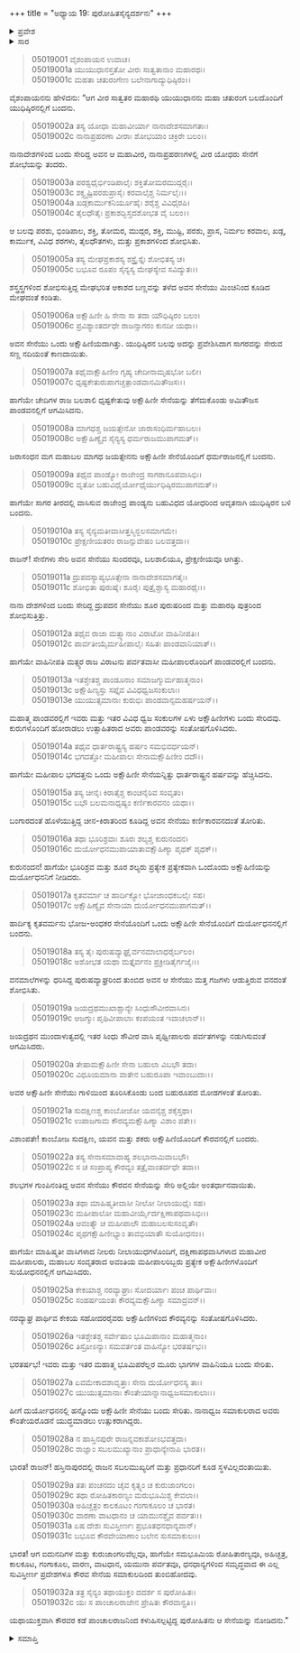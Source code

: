 +++
title = "ಅಧ್ಯಾಯ 19: ಪುರೋಹಿತಸೈನ್ಯದರ್ಶನಃ"
+++

<details><summary>ಪ್ರವೇಶ</summary>


।।   ಓಂ ಓಂ ನಮೋ ನಾರಾಯಣಾಯ।।   ಶ್ರೀ ವೇದವ್ಯಾಸಾಯ ನಮಃ ।।

ಶ್ರೀ ಕೃಷ್ಣದ್ವೈಪಾಯನ ವೇದವ್ಯಾಸ ವಿರಚಿತ  

**ಶ್ರೀ ಮಹಾಭಾರತ**

**ಉದ್ಯೋಗ ಪರ್ವ**

**ಉದ್ಯೋಗ ಪರ್ವ**

**ಅಧ್ಯಾಯ 19**

</details>


<details><summary>ಸಾರ</summary>

ಸಾತ್ಯಕಿ, ಚೇದಿಯ ಧೃಷ್ಟಕೇತು, ಮಾಗಧ ಜಯತ್ಸೇನ ಇವರ ಒಂದೊಂದು ಅಕ್ಷೋಹಿಣೀ ಸೇನೆಗಳು, ಪಾಂಡ್ಯರು, ಪಾಂಚಾಲರು, ಮತ್ತು ಮತ್ಸ್ಯರು ಒಟ್ಟು ಏಳು ಅಕ್ಷೋಹಿಣೀ ಸೇನೆಗಳು ಪಾಂಡವರನ್ನು ಸೇರಿದುದು (1-13). ಭಗದತ್ತ, ಭೂರಿಶ್ರವ, ಶಲ್ಯ, ಕೃತವರ್ಮ, ಜಯದ್ರಥ, ಕಾಂಬೋಜದ ಸುದಕ್ಷಿಣ, ಅವಂತಿಯ ಇಬ್ಬರು ಮಹೀಪಾಲರು, ಕೇಕಯ ಸಹೋದರರು ಒಂದೊಂದು ಅಕ್ಷೋಹಿಣಿಗಳನ್ನೂ ತಂದು, ಒಟ್ಟಾರೆ ಹನ್ನೊಂದು ಅಕ್ಷೋಹಿಣೀ ಸೇನೆಯು ದುರ್ಯೋಧನನಲ್ಲಿಗೆ ಬಂದು ಸೇರಿದುದು (14-32).

</details>


> 05019001 ವೈಶಂಪಾಯನ ಉವಾಚ।  
05019001a ಯುಯುಧಾನಸ್ತತೋ ವೀರಃ ಸಾತ್ವತಾನಾಂ ಮಹಾರಥಃ।  
05019001c ಮಹತಾ ಚತುರಂಗೇಣ ಬಲೇನಾಗಾದ್ಯುಧಿಷ್ಠಿರಂ।।

ವೈಶಂಪಾಯನನು ಹೇಳಿದನು: “ಆಗ ವೀರ ಸಾತ್ವತರ ಮಹಾರಥಿ ಯುಯುಧಾನನು ಮಹಾ ಚತುರಂಗ ಬಲದೊಂದಿಗೆ ಯುಧಿಷ್ಠಿರನಲ್ಲಿಗೆ ಬಂದನು.

> 05019002a ತಸ್ಯ ಯೋಧಾ ಮಹಾವೀರ್ಯಾ ನಾನಾದೇಶಸಮಾಗತಾಃ।  
05019002c ನಾನಾಪ್ರಹರಣಾ ವೀರಾಃ ಶೋಭಯಾಂ ಚಕ್ರಿರೇ ಬಲಂ।।

ನಾನಾದೇಶಗಳಿಂದ ಬಂದು ಸೇರಿದ್ದ ಅವನ ಆ ಮಹಾವೀರ, ನಾನಾಪ್ರಹರಣಗಳಲ್ಲಿ ವೀರ ಯೋಧರು ಸೇನೆಗೆ ಶೋಭೆಯನ್ನು ತಂದರು.

> 05019003a ಪರಶ್ವಧೈರ್ಭಿಂಡಿಪಾಲೈಃ ಶಕ್ತಿತೋಮರಮುದ್ಗರೈಃ।   
05019003c ಶಕ್ತ್ಯೃಷ್ಟಿಪರಶುಪ್ರಾಸೈಃ ಕರವಾಲೈಶ್ಚ ನಿರ್ಮಲೈಃ।।  
05019004a ಖಡ್ಗಕಾರ್ಮುಕನಿರ್ಯೂಹೈಃ ಶರೈಶ್ಚ ವಿವಿಧೈರಪಿ।  
05019004c ತೈಲಧೌತೈಃ ಪ್ರಕಾಶದ್ಭಿಸ್ತದಶೋಭತ ವೈ ಬಲಂ।।

ಆ ಬಲವು ಪರಶು, ಭಿಂಡಿಪಾಲ, ಶಕ್ತಿ, ತೋಮರ, ಮುದ್ಗರ, ಶಕ್ತಿ, ಮುಷ್ಟಿ, ಪರಶು, ಪ್ರಾಸ, ನಿರ್ಮಲ ಕರವಾಲ, ಖಡ್ಗ, ಕಾರ್ಮುಕ, ವಿವಿಧ ಶರಗಳು, ತೈಲಧೌತಗಳು, ಮತ್ತು ಪ್ರಕಾಶಗಳಿಂದ ಶೋಭಿಸಿತು.

> 05019005a ತಸ್ಯ ಮೇಘಪ್ರಕಾಶಸ್ಯ ಶಸ್ತ್ರೈಸ್ತೈಃ ಶೋಭಿತಸ್ಯ ಚ।  
05019005c ಬಭೂವ ರೂಪಂ ಸೈನ್ಯಸ್ಯ ಮೇಘಸ್ಯೇವ ಸವಿದ್ಯುತಃ।।

ಶಸ್ತ್ರಸ್ತ್ರಗಳಿಂದ ಶೋಭಿಸುತ್ತಿದ್ದ ಮೇಘಭರಿತ ಆಕಾಶದ ಬಣ್ಣವನ್ನು ತಳೆದ ಅವನ ಸೇನೆಯು ಮಿಂಚಿನಿಂದ ಕೂಡಿದ ಮೇಘದಂತೆ ಕಂಡಿತು.

> 05019006a ಅಕ್ಷೌಹಿಣೀ ಹಿ ಸೇನಾ ಸಾ ತದಾ ಯೌಧಿಷ್ಠಿರಂ ಬಲಂ।  
05019006c ಪ್ರವಿಶ್ಯಾಂತರ್ದಧೇ ರಾಜನ್ಸಾಗರಂ ಕುನದೀ ಯಥಾ।।

ಅವನ ಸೇನೆಯು ಒಂದು ಅಕ್ಷೌಹಿಣಿಯದಾಗಿತ್ತು. ಯುಧಿಷ್ಠಿರನ ಬಲವು ಅದನ್ನು ಪ್ರವೇಶಿಸಿದಾಗ ಸಾಗರವನ್ನು ಸೇರುವ ಸಣ್ಣ ನದಿಯಂತೆ ಕಾಣದಾಯಿತು.

> 05019007a ತಥೈವಾಕ್ಷೌಹಿಣೀಂ ಗೃಹ್ಯ ಚೇದೀನಾಮೃಷಭೋ ಬಲೀ।  
05019007c ಧೃಷ್ಟಕೇತುರುಪಾಗಚ್ಚತ್ಪಾಂಡವಾನಮಿತೌಜಸಃ।।

ಹಾಗೆಯೇ ಚೇದಿಗಳ ರಾಜ ಬಲಶಾಲಿ ಧೃಷ್ಟಕೇತುವು ಅಕ್ಷೌಹಿಣೀ ಸೇನೆಯನ್ನು ತೆಗೆದುಕೊಂಡು ಅಮಿತೌಜಸ ಪಾಂಡವನಲ್ಲಿಗೆ ಆಗಮಿಸಿದನು.

> 05019008a ಮಾಗಧಶ್ಚ ಜಯತ್ಸೇನೋ ಜಾರಾಸಂಧಿರ್ಮಹಾಬಲಃ।  
05019008c ಅಕ್ಷೌಹಿಣ್ಯೈವ ಸೈನ್ಯಸ್ಯ ಧರ್ಮರಾಜಮುಪಾಗಮತ್।।

ಜರಾಸಂಧನ ಮಗ ಮಹಾಬಲ ಮಾಗಧ ಜಯತ್ಸೇನನು ಅಕ್ಷೌಹಿಣೀ ಸೇನೆಯೊಂದಿಗೆ ಧರ್ಮರಾಜನಲ್ಲಿಗೆ ಬಂದನು.

> 05019009a ತಥೈವ ಪಾಂಡ್ಯೋ ರಾಜೇಂದ್ರ ಸಾಗರಾನೂಪವಾಸಿಭಿಃ।  
05019009c ವೃತೋ ಬಹುವಿಧೈರ್ಯೋಧೈರ್ಯುಧಿಷ್ಠಿರಮುಪಾಗಮತ್।।

ಹಾಗೆಯೇ ಸಾಗರ ತೀರದಲ್ಲಿ ವಾಸಿಸುವ ರಾಜೇಂದ್ರ ಪಾಂಡ್ಯನು ಬಹುವಿಧದ ಯೋಧರಿಂದ ಆವೃತನಾಗಿ ಯುಧಿಷ್ಠಿರನ ಬಳಿ ಬಂದನು.

> 05019010a ತಸ್ಯ ಸೈನ್ಯಮತೀವಾಸೀತ್ತಸ್ಮಿನ್ಬಲಸಮಾಗಮೇ।  
05019010c ಪ್ರೇಕ್ಷಣೀಯತರಂ ರಾಜನ್ಸುವೇಷಂ ಬಲವತ್ತದಾ।।

ರಾಜನ್! ಸೇನೆಗಳು ಸೇರಿ ಅವನ ಸೇನೆಯು ಸುಂದರವೂ, ಬಲಶಾಲಿಯೂ, ಪ್ರೇಕ್ಷಣೀಯವೂ ಆಗಿತ್ತು.

> 05019011a ದ್ರುಪದಸ್ಯಾಪ್ಯಭೂತ್ಸೇನಾ ನಾನಾದೇಶಸಮಾಗತೈಃ।   
05019011c ಶೋಭಿತಾ ಪುರುಷೈಃ ಶೂರೈಃ ಪುತ್ರೈಶ್ಚಾಸ್ಯ ಮಹಾರಥೈಃ।।

ನಾನಾ ದೇಶಗಳಿಂದ ಬಂದು ಸೇರಿದ್ದ ದ್ರುಪದನ ಸೇನೆಯು ಶೂರ ಪುರುಷರಿಂದ ಮತ್ತು ಮಹಾರಥಿ ಪುತ್ರರಿಂದ ಶೋಭಿಸುತ್ತಿತ್ತು.

> 05019012a ತಥೈವ ರಾಜಾ ಮತ್ಸ್ಯಾನಾಂ ವಿರಾಟೋ ವಾಹಿನೀಪತಿಃ।  
05019012c ಪಾರ್ವತೀಯೈರ್ಮಹೀಪಾಲೈಃ ಸಹಿತಃ ಪಾಂಡವಾನಿಯಾತ್।।

ಹಾಗೆಯೇ ವಾಹಿನೀಪತಿ ಮತ್ಸ್ಯರ ರಾಜ ವಿರಾಟನು ಪರ್ವತವಾಸೀ ಮಹೀಪಾಲರೊಂದಿಗೆ ಪಾಂಡವರಲ್ಲಿಗೆ ಬಂದನು.

> 05019013a ಇತಶ್ಚೇತಶ್ಚ ಪಾಂಡೂನಾಂ ಸಮಾಜಗ್ಮುರ್ಮಹಾತ್ಮನಾಂ।  
05019013c ಅಕ್ಷೌಹಿಣ್ಯಸ್ತು ಸಪ್ತೈವ ವಿವಿಧಧ್ವಜಸಂಕುಲಾಃ।  
05019013e ಯುಯುತ್ಸಮಾನಾಃ ಕುರುಭಿಃ ಪಾಂಡವಾನ್ಸಮಹರ್ಷಯನ್।।

ಮಹಾತ್ಮ ಪಾಂಡವರಲ್ಲಿಗೆ ಇವರು ಮತ್ತು ಇತರ ವಿವಿಧ ಧ್ವಜ ಸಂಕುಲಗಳ ಏಳು ಅಕ್ಷೌಹಿಣೀಗಳು ಬಂದು ಸೇರಿದವು. ಕುರುಗಳೊಂದಿಗೆ ಹೋರಾಡಲು ಉತ್ಸಾಹಿತರಾದ ಅವರು ಪಾಂಡವರನ್ನು ಸಂತೋಷಗೊಳಿಸಿದರು.

> 05019014a ತಥೈವ ಧಾರ್ತರಾಷ್ಟ್ರಸ್ಯ ಹರ್ಷಂ ಸಮಭಿವರ್ಧಯನ್।  
05019014c ಭಗದತ್ತೋ ಮಹೀಪಾಲಃ ಸೇನಾಮಕ್ಷೌಹಿಣೀಂ ದದೌ।।

ಹಾಗೆಯೇ ಮಹೀಪಾಲ ಭಗದತ್ತನು ಒಂದು ಅಕ್ಷೌಹಿಣೀ ಸೇನೆಯನ್ನಿತ್ತು ಧಾರ್ತರಾಷ್ಟ್ರನ ಹರ್ಷವನ್ನು ಹೆಚ್ಚಿಸಿದನು.

> 05019015a ತಸ್ಯ ಚೀನೈಃ ಕಿರಾತೈಶ್ಚ ಕಾಂಚನೈರಿವ ಸಂವೃತಂ।   
05019015c ಬಭೌ ಬಲಮನಾಧೃಷ್ಯಂ ಕರ್ಣಿಕಾರವನಂ ಯಥಾ।।

ಬಂಗಾರದಂತೆ ಹೊಳೆಯುತ್ತಿದ್ದ ಚೀನ-ಕಿರಾತರಿಂದ ಕೂಡಿದ್ದ ಅವನ ಸೇನೆಯು ಕರ್ಣಿಕಾರವನದಂತೆ ತೋರಿತು.

> 05019016a ತಥಾ ಭೂರಿಶ್ರವಾಃ ಶೂರಃ ಶಲ್ಯಶ್ಚ ಕುರುನಂದನ।  
05019016c ದುರ್ಯೋಧನಮುಪಾಯಾತಾವಕ್ಷೌಹಿಣ್ಯಾ ಪೃಥಕ್ ಪೃಥಕ್।।

ಕುರುನಂದನ! ಹಾಗೆಯೇ ಭೂರಿಶ್ರವ ಮತ್ತು ಶೂರ ಶಲ್ಯರು ಪ್ರತ್ಯೇಕ ಪ್ರತ್ಯೇಕವಾಗಿ ಒಂದೊಂದು ಅಕ್ಷೌಹಿಣಿಯನ್ನು ದುರ್ಯೋಧನನಿಗೆ ನೀಡಿದರು.

> 05019017a ಕೃತವರ್ಮಾ ಚ ಹಾರ್ದಿಕ್ಯೋ ಭೋಜಾಂಧಕಬಲೈಃ ಸಹ।  
05019017c ಅಕ್ಷೌಹಿಣ್ಯೈವ ಸೇನಾಯಾ ದುರ್ಯೋಧನಮುಪಾಗಮತ್।।

ಹಾರ್ದಿಕ್ಯ ಕೃತವರ್ಮನು ಭೋಜ-ಅಂಧಕರ ಸೇನೆಯೊಂದಿಗೆ ಒಂದು ಅಕ್ಷೌಹಿಣೀ ಸೇನೆಯೊಂದಿಗೆ ದುರ್ಯೋಧನನಲ್ಲಿಗೆ ಬಂದನು.

> 05019018a ತಸ್ಯ ತೈಃ ಪುರುಷವ್ಯಾಘ್ರೈರ್ವನಮಾಲಾಧರೈರ್ಬಲಂ।   
05019018c ಅಶೋಭತ ಯಥಾ ಮತ್ತೈರ್ವನಂ ಪ್ರಕ್ರೀಡಿತೈರ್ಗಜೈಃ।।

ವನಮಾಲೆಗಳನ್ನು ಧರಿಸಿದ್ದ ಪುರುಷವ್ಯಾಘ್ರರಿಂದ ತುಂಬಿದ ಅವನ ಆ ಸೇನೆಯು ಮತ್ತ ಗಜಗಳು ಆಡುತ್ತಿರುವ ವನದಂತೆ ಶೋಭಿಸಿತು.

> 05019019a ಜಯದ್ರಥಮುಖಾಶ್ಚಾನ್ಯೇ ಸಿಂಧುಸೌವೀರವಾಸಿನಃ।  
05019019c ಆಜಗ್ಮುಃ ಪೃಥಿವೀಪಾಲಾಃ ಕಂಪಯಂತ ಇವಾಚಲಾನ್।।

ಜಯದ್ರಥನ ಮುಂದಾಳುತ್ವದಲ್ಲಿ ಇತರ ಸಿಂಧು ಸೌವೀರ ವಾಸಿ ಪೃಥ್ವೀಪಾಲರು ಪರ್ವತಗಳನ್ನು ನಡುಗಿಸುವಂತೆ ಆಗಮಿಸಿದರು.

> 05019020a ತೇಷಾಮಕ್ಷೌಹಿಣೀ ಸೇನಾ ಬಹುಲಾ ವಿಬಭೌ ತದಾ।  
05019020c ವಿಧೂಯಮಾನಾ ವಾತೇನ ಬಹುರೂಪಾ ಇವಾಂಬುದಾಃ।।

ಅವರ ಅಕ್ಷೌಹಿಣೀ ಸೇನೆಯು ಗಾಳಿಯಿಂದ ತೂರಿಸಿಕೊಂಡು ಬಂದ ಬಹುರೂಪದ ಮೋಡಗಳಂತೆ ತೋರಿತು.

> 05019021a ಸುದಕ್ಷಿಣಶ್ಚ ಕಾಂಬೋಜೋ ಯವನೈಶ್ಚ ಶಕೈಸ್ತಥಾ।  
05019021c ಉಪಾಜಗಾಮ ಕೌರವ್ಯಮಕ್ಷೌಹಿಣ್ಯಾ ವಿಶಾಂ ಪತೇ।।

ವಿಶಾಂಪತೇ! ಕಾಂಬೋಜ ಸುದಕ್ಷಿಣ, ಯವನ ಮತ್ತು ಶಕರು ಅಕ್ಷೌಹಿಣಿಯೊಂದಿಗೆ ಕೌರವನಲ್ಲಿಗೆ ಬಂದರು.

> 05019022a ತಸ್ಯ ಸೇನಾಸಮಾವಾಹ್ಯ ಶಲಭಾನಾಮಿವಾಬಭೌ।  
05019022c ಸ ಚ ಸಂಪ್ರಾಪ್ಯ ಕೌರವ್ಯಂ ತತ್ರೈವಾಂತರ್ದಧೇ ತದಾ।।

ಶಲಭಗಳ ಗುಂಪಿನಂತಿದ್ದ ಅವನ ಸೇನೆಯು ಕೌರವನ ಸೇನೆಯನ್ನು ಸೇರಿ ಅಲ್ಲಿಯೇ ಅಂತರ್ಧಾನವಾಯಿತು.

> 05019023a ತಥಾ ಮಾಹಿಷ್ಮತೀವಾಸೀ ನೀಲೋ ನೀಲಾಯುಧೈಃ ಸಹ।  
05019023c ಮಹೀಪಾಲೋ ಮಹಾವೀರ್ಯೈರ್ದಕ್ಷಿಣಾಪಥವಾಸಿಭಿಃ।।  
05019024a ಆವಂತ್ಯೌ ಚ ಮಹೀಪಾಲೌ ಮಹಾಬಲಸುಸಂವೃತೌ।  
05019024c ಪೃಥಗಕ್ಷೌಹಿಣೀಭ್ಯಾಂ ತಾವಭಿಯಾತೌ ಸುಯೋಧನಂ।।

ಹಾಗೆಯೇ ಮಾಹಿಷ್ಮತೀ ವಾಸಿಗಳಾದ ನೀಲರು ನೀಲಾಯುಧಗಳೊಂದಿಗೆ, ದಕ್ಷಿಣಾಪಥವಾಸಿಗಳಾದ ಮಹಾವೀರ ಮಹೀಪಾಲರು, ಮಹಾಬಲ ಸಂವೃತರಾದ ಅವಂತಿಯ ಮಹೀಪಾಲರಿಬ್ಬರು ಪ್ರತ್ಯೇಕ ಅಕ್ಷೌಹಿಣೀಗಳೊಂದಿಗೆ ಸುಯೋಧನನಲ್ಲಿಗೆ ಆಗಮಿಸಿದರು.

> 05019025a ಕೇಕಯಾಶ್ಚ ನರವ್ಯಾಘ್ರಾಃ ಸೋದರ್ಯಾಃ ಪಂಚ ಪಾರ್ಥಿವಾಃ।  
05019025c ಸಂಹರ್ಷಯಂತಃ ಕೌರವ್ಯಮಕ್ಷೌಹಿಣ್ಯಾ ಸಮಾದ್ರವನ್।।

ನರವ್ಯಾಘ್ರ ಪಾರ್ಥಿವ ಕೇಕಯ ಸಹೋದರರೈವರು ಅಕ್ಷೌಹಿಣಿಗಳಿಂದ ಕೌರವ್ಯನನ್ನು ಸಂತೋಷಗೊಳಿಸಿದರು.

> 05019026a ಇತಶ್ಚೇತಶ್ಚ ಸರ್ವೇಷಾಂ ಭೂಮಿಪಾನಾಂ ಮಹಾತ್ಮನಾಂ।  
05019026c ತಿಸ್ರೋಽನ್ಯಾಃ ಸಮವರ್ತಂತ ವಾಹಿನ್ಯೋ ಭರತರ್ಷಭ।।

ಭರತರ್ಷಭ! ಇವರು ಮತ್ತು ಇತರ ಮಹಾತ್ಮ ಭೂಮಿಪರೆಲ್ಲರ ಮೂರು ಭಾಗಗಳ ವಾಹಿನಿಯೂ ಬಂದು ಸೇರಿತು.

> 05019027a ಏವಮೇಕಾದಶಾವೃತ್ತಾಃ ಸೇನಾ ದುರ್ಯೋಧನಸ್ಯ ತಾಃ।  
05019027c ಯುಯುತ್ಸಮಾನಾಃ ಕೌಂತೇಯಾನ್ನಾನಾಧ್ವಜಸಮಾಕುಲಾಃ।।

ಹೀಗೆ ದುರ್ಯೋಧನನಲ್ಲಿ ಹನ್ನೊಂದು ಅಕ್ಷೌಹಿಣೀ ಸೇನೆಯು ಬಂದು ಸೇರಿತು. ನಾನಾಧ್ವಜ ಸಮಾಕುಲರಾದ ಅವರು ಕೌಂತೇಯರೊಡನೆ ಯುದ್ಧಮಾಡಲು ಉತ್ಸುಕರಾಗಿದ್ದರು.

> 05019028a ನ ಹಾಸ್ತಿನಪುರೇ ರಾಜನ್ನವಕಾಶೋಽಭವತ್ತದಾ।   
05019028c ರಾಜ್ಞಾಂ ಸಬಲಮುಖ್ಯಾನಾಂ ಪ್ರಾಧಾನ್ಯೇನಾಪಿ ಭಾರತ।।

ಭಾರತ! ರಾಜನ್! ಹಸ್ತಿನಾಪುರದಲ್ಲಿ ರಾಜನ ಸಬಲಮುಖ್ಯರಿಗೆ ಮತ್ತು ಪ್ರಧಾನರಿಗೆ ಕೂಡ ಸ್ಥಳವಿಲ್ಲದಂತಾಯಿತು.

> 05019029a ತತಃ ಪಂಚನದಂ ಚೈವ ಕೃತ್ಸ್ನಂ ಚ ಕುರುಜಾಂಗಲಂ।  
05019029c ತಥಾ ರೋಹಿತಕಾರಣ್ಯಂ ಮರುಭೂಮಿಶ್ಚ ಕೇವಲಾ।।   
05019030a ಅಹಿಚ್ಚತ್ರಂ ಕಾಲಕೂಟಂ ಗಂಗಾಕೂಲಂ ಚ ಭಾರತ।  
05019030c ವಾರಣಾ ವಾಟಧಾನಂ ಚ ಯಾಮುನಶ್ಚೈವ ಪರ್ವತಃ।।  
05019031a ಏಷ ದೇಶಃ ಸುವಿಸ್ತೀರ್ಣಃ ಪ್ರಭೂತಧನಧಾನ್ಯವಾನ್।   
05019031c ಬಭೂವ ಕೌರವೇಯಾಣಾಂ ಬಲೇನ ಸುಸಮಾಕುಲಃ।।

ಭಾರತ! ಆಗ ಐದುನದಿಗಳ ಮತ್ತು ಕುರುಜಾಂಗಲವೆಲ್ಲವೂ, ಹಾಗೆಯೇ ಸಮಭೂಮಿಯ ರೋಹಿತಾರಣ್ಯವೂ, ಅಹಿಚ್ಛತ್ರ, ಕಾಲಕೂಟ, ಗಂಗಾಕೂಲ, ವಾರಣ, ವಾಟಧಾನ, ಯಮುನಾ ಪರ್ವತವೂ, ಧನಧಾನ್ಯಗಳಿಂದ ಸಮೃದ್ಧವಾದ ಈ ಎಲ್ಲ ಸುವಿಸ್ತೀರ್ಣ ಪ್ರದೇಶಗಳೂ ಕೌರವ ಸೇನೆಯ ಸಮಾಕುಲದಿಂದ ತುಂಬಿಹೋದವು.

> 05019032a ತತ್ರ ಸೈನ್ಯಂ ತಥಾಯುಕ್ತಂ ದದರ್ಶ ಸ ಪುರೋಹಿತಃ।  
05019032c ಯಃ ಸ ಪಾಂಚಾಲರಾಜೇನ ಪ್ರೇಷಿತಃ ಕೌರವಾನ್ಪ್ರತಿ।।

ಯಥಾಯುಕ್ತವಾಗಿ ಕೌರವರ ಕಡೆ ಪಾಂಚಾಲರಾಜನಿಂದ ಕಳುಹಿಸಲ್ಪಟ್ಟಿದ್ದ ಪುರೋಹಿತನು ಆ ಸೇನೆಯನ್ನು ನೋಡಿದನು.”


<details><summary>ಸಮಾಪ್ತಿ</summary>


ಇತಿ ಶ್ರೀ ಮಹಾಭಾರತೇ ಉದ್ಯೋಗ ಪರ್ವಣಿ ಉದ್ಯೋಗ ಪರ್ವಣಿ ಪುರೋಹಿತಸೈನ್ಯದರ್ಶನೇ ಏಕೋನವಿಂಶೋಽಧ್ಯಾಯಃ।  
ಇದು ಶ್ರೀ ಮಹಾಭಾರತದಲ್ಲಿ ಉದ್ಯೋಗ ಪರ್ವದಲ್ಲಿ ಉದ್ಯೋಗ ಪರ್ವದಲ್ಲಿ ಪುರೋಹಿತಸೈನ್ಯದರ್ಶನದಲ್ಲಿ ಹತ್ತೊಂಭತ್ತನೆಯ ಅಧ್ಯಾಯವು.



</details>
